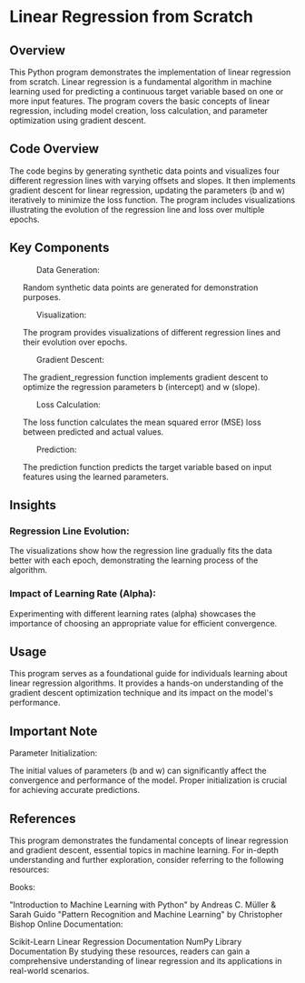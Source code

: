 <h1> Linear Regression from Scratch </h1>


<h2> Overview </h2>

This Python program demonstrates the implementation of linear regression from scratch. Linear regression is a fundamental algorithm in machine learning used for predicting a continuous target variable based on one or more input features. The program covers the basic concepts of linear regression, including model creation, loss calculation, and parameter optimization using gradient descent.

<h2> Code Overview </h2>

The code begins by generating synthetic data points and visualizes four different regression lines with varying offsets and slopes. It then implements gradient descent for linear regression, updating the parameters (b and w) iteratively to minimize the loss function. The program includes visualizations illustrating the evolution of the regression line and loss over multiple epochs.

<h2> Key Components </h2>

<ol>
<ul>Data Generation:</ul>

Random synthetic data points are generated for demonstration purposes.
<ul>Visualization:</ul>

The program provides visualizations of different regression lines and their evolution over epochs.
<ul> Gradient Descent:</ul>

The gradient_regression function implements gradient descent to optimize the regression parameters b (intercept) and w (slope).
<ul> Loss Calculation: </ul>

The loss function calculates the mean squared error (MSE) loss between predicted and actual values.
<ul> Prediction: </ul>

The prediction function predicts the target variable based on input features using the learned parameters.

</ol>
<h2> Insights </h2>

<h3> Regression Line Evolution: </h3>


The visualizations show how the regression line gradually fits the data better with each epoch, demonstrating the learning process of the algorithm.
<h3> Impact of Learning Rate (Alpha):</h3>

Experimenting with different learning rates (alpha) showcases the importance of choosing an appropriate value for efficient convergence.
<h2> Usage </h2>

This program serves as a foundational guide for individuals learning about linear regression algorithms. It provides a hands-on understanding of the gradient descent optimization technique and its impact on the model's performance.

<h2> Important Note </h2>

Parameter Initialization:

The initial values of parameters (b and w) can significantly affect the convergence and performance of the model. Proper initialization is crucial for achieving accurate predictions.
<h2> References </h2>

This program demonstrates the fundamental concepts of linear regression and gradient descent, essential topics in machine learning. For in-depth understanding and further exploration, consider referring to the following resources:

Books:

"Introduction to Machine Learning with Python" by Andreas C. Müller & Sarah Guido
"Pattern Recognition and Machine Learning" by Christopher Bishop
Online Documentation:

Scikit-Learn Linear Regression Documentation
NumPy Library Documentation
By studying these resources, readers can gain a comprehensive understanding of linear regression and its applications in real-world scenarios.

